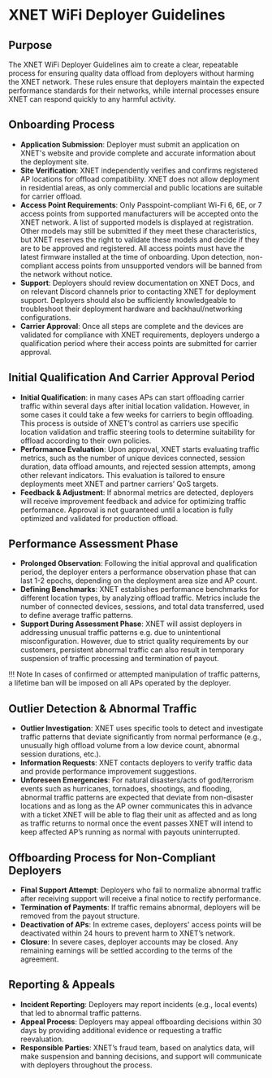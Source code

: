 # XNET WiFi Deployer Guidelines

## Purpose

The XNET WiFi Deployer Guidelines aim to create a clear, repeatable process for ensuring quality data offload from deployers without harming the XNET network. These rules ensure that deployers maintain the expected performance standards for their networks, while internal processes ensure XNET can respond quickly to any harmful activity.

## Onboarding Process
   - **Application Submission**: Deployer must submit an application on XNET's website and provide complete and accurate information about the deployment site. 
   - **Site Verification**: XNET independently verifies and confirms registered AP locations for offload compatibility. XNET does not allow deployment in residential areas, as only commercial and public locations are suitable for carrier offload. 
   - **Access Point Requirements**: Only Passpoint-compliant Wi-Fi 6, 6E, or 7 access points from supported manufacturers will be accepted onto the XNET network. A list of supported models is displayed at registration. Other models may still be submitted if they meet these characteristics, but XNET reserves the right to validate these models and decide if they are to be approved and registered. All access points must have the latest firmware installed at the time of onboarding. Upon detection, non-compliant access points from unsupported vendors will be banned from the network without notice. 
   - **Support**: Deployers should review documentation on XNET Docs, and on relevant Discord channels prior to contacting XNET for deployment support. Deployers should also be sufficiently knowledgeable to troubleshoot their deployment hardware and backhaul/networking configurations.
   - **Carrier Approval**: Once all steps are complete and the devices are validated for compliance with XNET requirements, deployers undergo a qualification period where their access points are submitted for carrier approval.  

## Initial Qualification And Carrier Approval Period
   - **Initial Qualification**: in many cases APs can start offloading carrier traffic within several days after initial location validation. However, in some cases it could take a few weeks for carriers to begin offloading. This process is outside of XNET’s control as carriers use specific location validation and traffic steering tools to determine suitability for offload according to their own policies.   
   - **Performance Evaluation**: Upon approval, XNET starts evaluating traffic metrics, such as the number of unique devices connected, session duration, data offload amounts, and rejected session attempts, among other relevant indicators. This evaluation is tailored to ensure deployments meet XNET and partner carriers’ QoS targets.
   - **Feedback & Adjustment**: If abnormal metrics are detected, deployers will receive improvement feedback and advice for optimizing traffic performance. Approval is not guaranteed until a location is fully optimized and validated for production offload.

## Performance Assessment Phase
   - **Prolonged Observation**: Following the initial approval and qualification period, the deployer enters a performance observation phase that can last 1-2 epochs, depending on the deployment area size and AP count.
   - **Defining Benchmarks**: XNET establishes performance benchmarks for different location types, by analyzing offload traffic. Metrics include the number of connected devices, sessions, and total data transferred, used to define average traffic patterns.
   - **Support During Assessment Phase**: XNET will assist deployers in addressing unusual traffic patterns e.g. due to unintentional misconfiguration. However, due to strict quality requirements by our customers, persistent abnormal traffic can also result in temporary suspension of traffic processing and termination of payout. 

!!! Note
    In cases of confirmed or attempted manipulation of traffic patterns, a lifetime ban will be imposed on all APs operated by the deployer.

## Outlier Detection & Abnormal Traffic
   - **Outlier Investigation**: XNET uses specific tools to detect and investigate traffic patterns that deviate significantly from normal performance (e.g., unusually high offload volume from a low device count, abnormal session durations, etc.).
   - **Information Requests**: XNET contacts deployers to verify traffic data and provide performance improvement suggestions.
   - **Unforeseen Emergencies**: For natural disasters/acts of god/terrorism events such as hurricanes, tornadoes, shootings, and flooding, abnormal traffic patterns are expected that deviate from non-disaster locations and as long as the AP owner communicates this in advance with a ticket XNET will be able to flag their unit as affected and as long as traffic returns to normal once the event passes XNET will intend to keep affected AP’s running as normal with payouts uninterrupted.

## Offboarding Process for Non-Compliant Deployers
   - **Final Support Attempt**: Deployers who fail to normalize abnormal traffic after receiving support will receive a final notice to rectify performance.
   - **Termination of Payments**: If traffic remains abnormal, deployers will be removed from the payout structure.
   - **Deactivation of APs**: In extreme cases, deployers' access points will be deactivated within 24 hours to prevent harm to XNET’s network.
   - **Closure**: In severe cases, deployer accounts may be closed. Any remaining earnings will be settled according to the terms of the agreement.

## Reporting & Appeals
   - **Incident Reporting**: Deployers may report incidents (e.g., local events) that led to abnormal traffic patterns.
   - **Appeal Process**: Deployers may appeal offboarding decisions within 30 days by providing additional evidence or requesting a traffic reevaluation.
   - **Responsible Parties**: XNET’s fraud team, based on analytics data, will make suspension and banning decisions, and support will communicate with deployers throughout the process.
